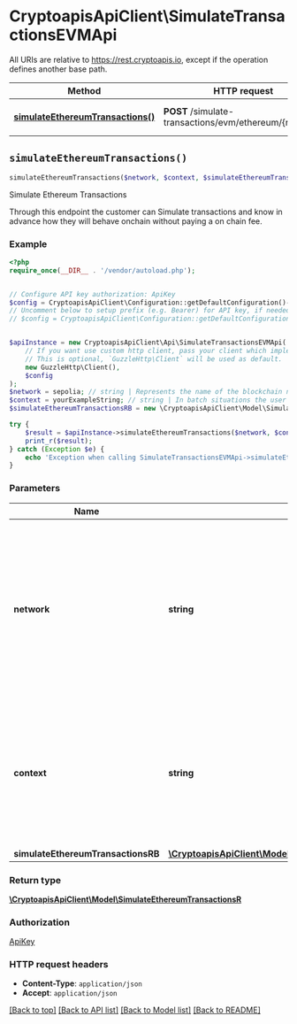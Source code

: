 # CryptoapisApiClient\SimulateTransactionsEVMApi

All URIs are relative to https://rest.cryptoapis.io, except if the operation defines another base path.

| Method | HTTP request | Description |
| ------------- | ------------- | ------------- |
| [**simulateEthereumTransactions()**](SimulateTransactionsEVMApi.md#simulateEthereumTransactions) | **POST** /simulate-transactions/evm/ethereum/{network} | Simulate Ethereum Transactions |


## `simulateEthereumTransactions()`

```php
simulateEthereumTransactions($network, $context, $simulateEthereumTransactionsRB): \CryptoapisApiClient\Model\SimulateEthereumTransactionsR
```

Simulate Ethereum Transactions

Through this endpoint the customer can Simulate transactions and know in advance how they will behave onchain without paying a on chain fee.

### Example

```php
<?php
require_once(__DIR__ . '/vendor/autoload.php');


// Configure API key authorization: ApiKey
$config = CryptoapisApiClient\Configuration::getDefaultConfiguration()->setApiKey('x-api-key', 'YOUR_API_KEY');
// Uncomment below to setup prefix (e.g. Bearer) for API key, if needed
// $config = CryptoapisApiClient\Configuration::getDefaultConfiguration()->setApiKeyPrefix('x-api-key', 'Bearer');


$apiInstance = new CryptoapisApiClient\Api\SimulateTransactionsEVMApi(
    // If you want use custom http client, pass your client which implements `GuzzleHttp\ClientInterface`.
    // This is optional, `GuzzleHttp\Client` will be used as default.
    new GuzzleHttp\Client(),
    $config
);
$network = sepolia; // string | Represents the name of the blockchain network used; blockchain networks are usually identical as technology and software, but they differ in data, e.g. - \"mainnet\" is the live network with actual data while networks like \"testnet\", \"sepolia\" are test networks.
$context = yourExampleString; // string | In batch situations the user can use the context to correlate responses with requests. This property is present regardless of whether the response was successful or returned as an error. `context` is specified by the user.
$simulateEthereumTransactionsRB = new \CryptoapisApiClient\Model\SimulateEthereumTransactionsRB(); // \CryptoapisApiClient\Model\SimulateEthereumTransactionsRB

try {
    $result = $apiInstance->simulateEthereumTransactions($network, $context, $simulateEthereumTransactionsRB);
    print_r($result);
} catch (Exception $e) {
    echo 'Exception when calling SimulateTransactionsEVMApi->simulateEthereumTransactions: ', $e->getMessage(), PHP_EOL;
}
```

### Parameters

| Name | Type | Description  | Notes |
| ------------- | ------------- | ------------- | ------------- |
| **network** | **string**| Represents the name of the blockchain network used; blockchain networks are usually identical as technology and software, but they differ in data, e.g. - \&quot;mainnet\&quot; is the live network with actual data while networks like \&quot;testnet\&quot;, \&quot;sepolia\&quot; are test networks. | |
| **context** | **string**| In batch situations the user can use the context to correlate responses with requests. This property is present regardless of whether the response was successful or returned as an error. &#x60;context&#x60; is specified by the user. | [optional] |
| **simulateEthereumTransactionsRB** | [**\CryptoapisApiClient\Model\SimulateEthereumTransactionsRB**](../Model/SimulateEthereumTransactionsRB.md)|  | [optional] |

### Return type

[**\CryptoapisApiClient\Model\SimulateEthereumTransactionsR**](../Model/SimulateEthereumTransactionsR.md)

### Authorization

[ApiKey](../../README.md#ApiKey)

### HTTP request headers

- **Content-Type**: `application/json`
- **Accept**: `application/json`

[[Back to top]](#) [[Back to API list]](../../README.md#endpoints)
[[Back to Model list]](../../README.md#models)
[[Back to README]](../../README.md)
